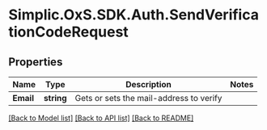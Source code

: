 # Simplic.OxS.SDK.Auth.SendVerificationCodeRequest

## Properties

Name | Type | Description | Notes
------------ | ------------- | ------------- | -------------
**Email** | **string** | Gets or sets the mail-address to verify | 

[[Back to Model list]](../README.md#documentation-for-models) [[Back to API list]](../README.md#documentation-for-api-endpoints) [[Back to README]](../README.md)


